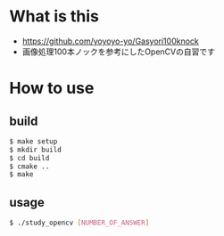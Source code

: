 # What is this
- https://github.com/yoyoyo-yo/Gasyori100knock
- 画像処理100本ノックを参考にしたOpenCVの自習です

# How to use

## build

```sh
$ make setup
$ mkdir build
$ cd build
$ cmake ..
$ make
```

## usage

```sh
$ ./study_opencv [NUMBER_OF_ANSWER]
```

<!-- end of file {{{1
vim:ft=markdown:et:nowrap:fdm=markdown
-->
